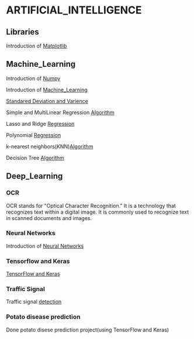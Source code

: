 # ARTIFICIAL_INTELLIGENCE

## Libraries


Introduction of [Matplotlib](https://youtu.be/c47ZFbAWaNg)


## Machine_Learning


Introduction of [Numpy](https://youtu.be/NVTWjd_UpzM)



Introduction of [Machine_Learning](https://www.analyticsvidhya.com/machine-learning/)


[Standared Deviation and Varience](https://www.mathsisfun.com/data/standard-deviation.html)


Simple and MultiLinear Regression [Algorithm](https://www.analyticsvidhya.com/blog/2021/05/multiple-linear-regression-using-python-and-scikit-learn/)


Lasso and Ridge [Regression](https://www.analyticsvidhya.com/blog/2016/01/ridge-lasso-regression-python-complete-tutorial/)


Polynomial [Regression](https://www.analyticsvidhya.com/blog/2021/07/all-you-need-to-know-about-polynomial-regression/#:~:text=Polynomial%20Regression%20is%20a%20form%20of%20Linear%20regression%20known%20as,also%20badly%20affect%20the%20performance.)


 k-nearest neighbors(KNN)[Algorithm](https://www.javatpoint.com/k-nearest-neighbor-algorithm-for-machine-learning)
 
 Decision Tree [Algorithm](https://www.analyticsvidhya.com/blog/2021/08/decision-tree-algorithm/)

## Deep_Learning




### OCR


OCR stands for "Optical Character Recognition." It is a technology that recognizes text within a digital image. It is commonly used to recognize text in scanned documents and images.


### Neural Networks

Introduction of [Neural Networks](https://www.ibm.com/cloud/learn/neural-networks#:~:text=Neural%20networks%2C%20also%20known%20as,neurons%20signal%20to%20one%20another.)


### Tensorflow and Keras


[TensorFlow and Keras](https://www.geeksforgeeks.org/difference-between-tensorflow-and-keras/)

### Traffic Signal


Traffic signal [detection](https://www.analyticsvidhya.com/blog/2021/12/traffic-signs-recognition-using-cnn-and-keras-in-python/)

### Potato disease prediction

Done potato disese prediction project(using TensorFlow and Keras)

